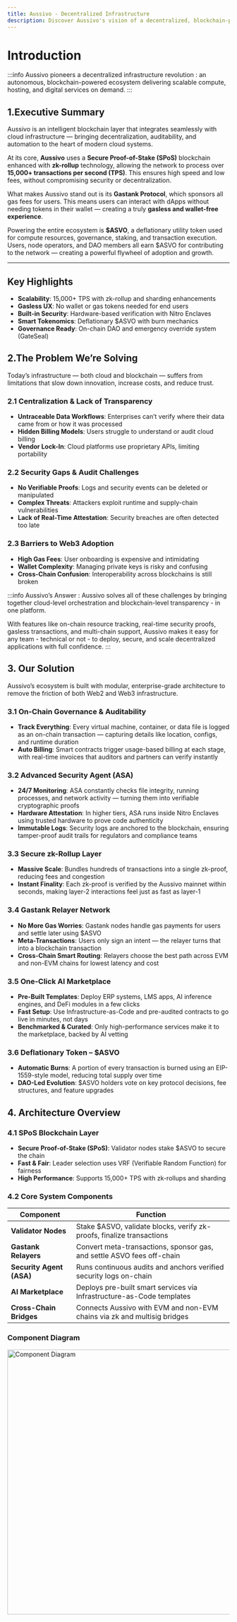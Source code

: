 ```yaml
---
title: Aussivo - Decentralized Infrastructure
description: Discover Aussivo's vision of a decentralized, blockchain-powered digital infrastructure for everyone.
---
```


# Introduction


:::info Aussivo pioneers a decentralized infrastructure revolution :
an autonomous, blockchain-powered ecosystem delivering scalable compute, hosting, and digital services on demand.
:::

## 1.Executive Summary

Aussivo is an intelligent blockchain layer that integrates seamlessly with cloud infrastructure — bringing decentralization, auditability, and automation to the heart of modern cloud systems.

At its core, **Aussivo** uses a **Secure Proof-of-Stake (SPoS)** blockchain enhanced with **zk-rollup** technology, allowing the network to process over **15,000+ transactions per second (TPS)**. This ensures high speed and low fees, without compromising security or decentralization.

What makes Aussivo stand out is its **Gastank Protocol**, which sponsors all gas fees for users. This means users can interact with dApps without needing tokens in their wallet — creating a truly **gasless and wallet-free experience**.

Powering the entire ecosystem is **$ASVO**, a deflationary utility token used for compute resources, governance, staking, and transaction execution. Users, node operators, and DAO members all earn $ASVO for contributing to the network — creating a powerful flywheel of adoption and growth.

---

## Key Highlights

- **Scalability**: 15,000+ TPS with zk-rollup and sharding enhancements  
- **Gasless UX**: No wallet or gas tokens needed for end users  
- **Built-in Security**: Hardware-based verification with Nitro Enclaves  
- **Smart Tokenomics**: Deflationary $ASVO with burn mechanics  
- **Governance Ready**: On-chain DAO and emergency override system (GateSeal)


## 2.The Problem We’re Solving

Today’s infrastructure — both cloud and blockchain — suffers from limitations that slow down innovation, increase costs, and reduce trust.

### 2.1 Centralization & Lack of Transparency

- **Untraceable Data Workflows**: Enterprises can’t verify where their data came from or how it was processed  
- **Hidden Billing Models**: Users struggle to understand or audit cloud billing  
- **Vendor Lock-In**: Cloud platforms use proprietary APIs, limiting portability  

### 2.2 Security Gaps & Audit Challenges

- **No Verifiable Proofs**: Logs and security events can be deleted or manipulated  
- **Complex Threats**: Attackers exploit runtime and supply-chain vulnerabilities  
- **Lack of Real-Time Attestation**: Security breaches are often detected too late  

### 2.3 Barriers to Web3 Adoption

- **High Gas Fees**: User onboarding is expensive and intimidating  
- **Wallet Complexity**: Managing private keys is risky and confusing  
- **Cross-Chain Confusion**: Interoperability across blockchains is still broken

:::info Aussivo’s Answer :
Aussivo solves all of these challenges by bringing together cloud-level orchestration and blockchain-level transparency - in one platform.

With features like on-chain resource tracking, real-time security proofs, gasless transactions, and multi-chain support, Aussivo makes it easy for any team - technical or not - to deploy, secure, and scale decentralized applications with full confidence.
:::

## 3. Our Solution

Aussivo’s ecosystem is built with modular, enterprise-grade architecture to remove the friction of both Web2 and Web3 infrastructure.

### 3.1 On-Chain Governance & Auditability

- **Track Everything**: Every virtual machine, container, or data file is logged as an on-chain transaction — capturing details like location, configs, and runtime duration  
- **Auto Billing**: Smart contracts trigger usage-based billing at each stage, with real-time invoices that auditors and partners can verify instantly  

### 3.2 Advanced Security Agent (ASA)

- **24/7 Monitoring**: ASA constantly checks file integrity, running processes, and network activity — turning them into verifiable cryptographic proofs  
- **Hardware Attestation**: In higher tiers, ASA runs inside Nitro Enclaves using trusted hardware to prove code authenticity  
- **Immutable Logs**: Security logs are anchored to the blockchain, ensuring tamper-proof audit trails for regulators and compliance teams  

### 3.3 Secure zk-Rollup Layer

- **Massive Scale**: Bundles hundreds of transactions into a single zk-proof, reducing fees and congestion  
- **Instant Finality**: Each zk-proof is verified by the Aussivo mainnet within seconds, making layer-2 interactions feel just as fast as layer-1  

### 3.4 Gastank Relayer Network

- **No More Gas Worries**: Gastank nodes handle gas payments for users and settle later using $ASVO  
- **Meta-Transactions**: Users only sign an intent — the relayer turns that into a blockchain transaction  
- **Cross-Chain Smart Routing**: Relayers choose the best path across EVM and non-EVM chains for lowest latency and cost  

### 3.5 One-Click AI Marketplace

- **Pre-Built Templates**: Deploy ERP systems, LMS apps, AI inference engines, and DeFi modules in a few clicks  
- **Fast Setup**: Use Infrastructure-as-Code and pre-audited contracts to go live in minutes, not days  
- **Benchmarked & Curated**: Only high-performance services make it to the marketplace, backed by AI vetting  

### 3.6 Deflationary Token – $ASVO

- **Automatic Burns**: A portion of every transaction is burned using an EIP-1559-style model, reducing total supply over time  
- **DAO-Led Evolution**: $ASVO holders vote on key protocol decisions, fee structures, and feature upgrades  


## 4. Architecture Overview

### 4.1 SPoS Blockchain Layer

- **Secure Proof-of-Stake (SPoS)**: Validator nodes stake $ASVO to secure the chain  
- **Fast & Fair**: Leader selection uses VRF (Verifiable Random Function) for fairness  
- **High Performance**: Supports 15,000+ TPS with zk-rollups and sharding  

### 4.2 Core System Components

| **Component**         | **Function**                                                                 |
|-----------------------|------------------------------------------------------------------------------|
| **Validator Nodes**   | Stake $ASVO, validate blocks, verify zk-proofs, finalize transactions        |
| **Gastank Relayers**  | Convert meta-transactions, sponsor gas, and settle ASVO fees off-chain       |
| **Security Agent (ASA)** | Runs continuous audits and anchors verified security logs on-chain       |
| **AI Marketplace**    | Deploys pre-built smart services via Infrastructure-as-Code templates         |
| **Cross-Chain Bridges** | Connects Aussivo with EVM and non-EVM chains via zk and multisig bridges |

### Component Diagram
<img src="/img/component_diagram.png" alt="Component Diagram" width="1000" height="600" />
